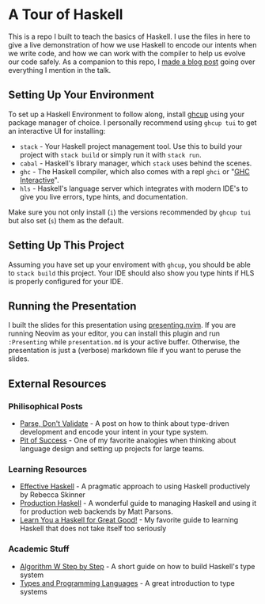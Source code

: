 # A Tour of Haskell

This is a repo I built to teach the basics of Haskell. I use the files in here to give a live demonstration of how we use Haskell to encode our intents when we write code, and how we can work with the compiler to help us evolve our code safely. As a companion to this repo, I [made a blog post](https://kylehovey.github.io/blog/a-tour-of-haskell) going over everything I mention in the talk.

## Setting Up Your Environment

To set up a Haskell Environment to follow along, install [ghcup](https://www.haskell.org/ghcup/) using your package manager of choice. I personally recommend using `ghcup tui` to get an interactive UI for installing:

* `stack` - Your Haskell project management tool. Use this to build your project with `stack build` or simply run it with `stack run`.
* `cabal` - Haskell's library manager, which `stack` uses behind the scenes.
* `ghc` - The Haskell compiler, which also comes with a repl `ghci` or "[GHC Interactive](https://downloads.haskell.org/ghc/9.10-latest/docs/users_guide/ghci.html)".
* `hls` - Haskell's language server which integrates with modern IDE's to give you live errors, type hints, and documentation. 

Make sure you not only install (`i`) the versions recommended by `ghcup tui` but also set (`s`) them as the default.

## Setting Up This Project

Assuming you have set up your enviroment with `ghcup`, you should be able to `stack build` this project. Your IDE should also show you type hints if HLS is properly configured for your IDE.

## Running the Presentation

I built the slides for this presentation using [presenting.nvim](https://github.com/sotte/presenting.nvim). If you are running Neovim as your editor, you can install this plugin and run `:Presenting` while `presentation.md` is your active buffer. Otherwise, the presentation is just a (verbose) markdown file if you want to peruse the slides.

## External Resources

### Philisophical Posts

* [Parse, Don't Validate](https://lexi-lambda.github.io/blog/2019/11/05/parse-don-t-validate/) - A post on how to think about type-driven development and encode your intent in your type system.
* [Pit of Success](https://blog.codinghorror.com/falling-into-the-pit-of-success/) - One of my favorite analogies when thinking about language design and setting up projects for large teams.

### Learning Resources

* [Effective Haskell](https://www.pragprog.com/titles/rshaskell/effective-haskell/) - A pragmatic approach to using Haskell productively by Rebecca Skinner
* [Production Haskell](https://leanpub.com/production-haskell) - A wonderful guide to managing Haskell and using it for production web backends by Matt Parsons.
* [Learn You a Haskell for Great Good!](https://learnyouahaskell.com/) - My favorite guide to learning Haskell that does not take itself too seriously

### Academic Stuff

* [Algorithm W Step by Step](https://github.com/wh5a/Algorithm-W-Step-By-Step/blob/master/AlgorithmW.pdf) - A short guide on how to build Haskell's type system
* [Types and Programming Languages](https://www.amazon.com/Types-Programming-Languages-MIT-Press/dp/0262162091) - A great introduction to type systems
